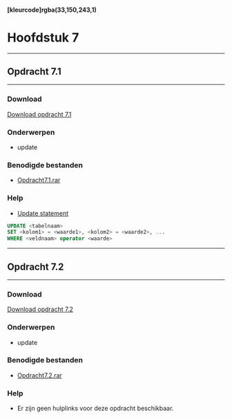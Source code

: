 #### [kleurcode]rgba(33,150,243,1)

# Hoofdstuk 7

---
## Opdracht 7.1
---

### Download
<a href="https://elo.kw1c.nl/CMS/Studie/811%20ICT-Academie/811%20VakkenInhoud/%5BB.26%20SQL%5D%20SQL%20%20Databases/25187%20%C2%A0%20Applicatie-%20en%20mediaontwikkelaar/Periode%2003/Productie/02.%20Opdrachten/Hoofdstuk07/Opdracht%207.1.pdf" target="_blank">Download opdracht 7.1</a>

### Onderwerpen
*   update

### Benodigde bestanden
*   <a href="https://elo.kw1c.nl/CMS/Studie/811%20ICT-Academie/811%20VakkenInhoud/%5BB.26%20SQL%5D%20SQL%20%20Databases/25187%20%C2%A0%20Applicatie-%20en%20mediaontwikkelaar/Periode%2003/Productie/02.%20Opdrachten/Hoofdstuk07/Resources/Opdracht%207.1.rar" target="_blank">Opdracht7.1.rar </a> 

### Help
*   <a href="https://www.w3schools.com/sql/sql_update.asp" target="_blank">Update statement</a>
```sql
UPDATE <tabelnaam>
SET <kolom1> = <waarde1>, <kolom2> = <waarde2>, ...
WHERE <veldnaam> operator <waarde>
```

---
## Opdracht 7.2
---

### Download
<a href="https://elo.kw1c.nl/CMS/Studie/811%20ICT-Academie/811%20VakkenInhoud/%5BB.26%20SQL%5D%20SQL%20%20Databases/25187%20%C2%A0%20Applicatie-%20en%20mediaontwikkelaar/Periode%2003/Productie/02.%20Opdrachten/Hoofdstuk07/Opdracht%207.2.pdf" target="_blank">Download opdracht 7.2</a>

### Onderwerpen
*   update

### Benodigde bestanden
*   <a href="https://elo.kw1c.nl/CMS/Studie/811%20ICT-Academie/811%20VakkenInhoud/%5BB.26%20SQL%5D%20SQL%20%20Databases/25187%20%C2%A0%20Applicatie-%20en%20mediaontwikkelaar/Periode%2003/Productie/02.%20Opdrachten/Hoofdstuk07/Resources/Opdracht%207.2.rar" target="_blank">Opdracht7.2.rar </a> 

### Help
*   Er zijn geen hulplinks voor deze opdracht beschikbaar.
```

